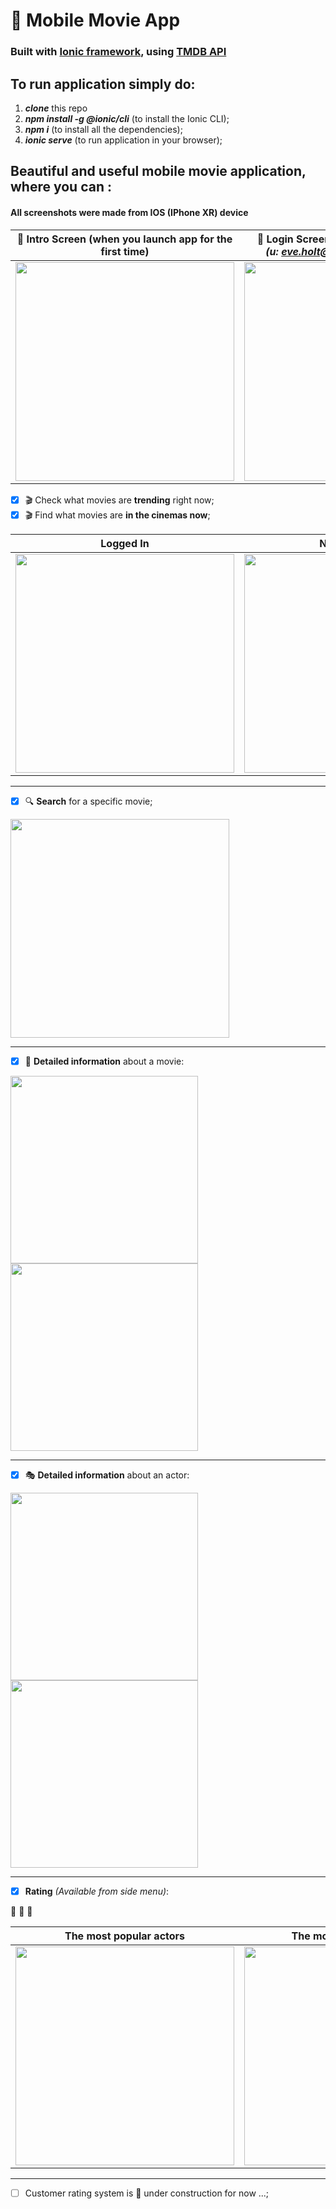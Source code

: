 # 🎥 Mobile Movie App 
### Built with [Ionic framework](https://ionicframework.com/), using [TMDB API](https://www.themoviedb.org/)

## To run application simply do:
1. ***clone*** this repo 
2. ***npm install -g @ionic/cli*** (to install the Ionic CLI);
3. ***npm i*** (to install all the dependencies);
4. ***ionic serve*** (to run application in your browser);


## Beautiful and useful mobile movie application, where you can : 

#### All screenshots were made from IOS (IPhone XR) device #### 

| 🚪 **Intro** Screen (when you launch app for the first time) | 🔑 **Login** Screen (or continue as a guest) <br/> _(u: eve.holt@reqres.in; p: cityslicka)_  |
| ------------- | ------------- | 
|<img src="https://github.com/FedorMashoshin/Ionic-Movie/raw/main/src/assets/screenshots/intro-screen.PNG" width="350">|<img src="https://github.com/FedorMashoshin/Ionic-Movie/raw/main/src/assets/screenshots/login.PNG" width="350">|

- [x] 🎬 Check what movies are **trending** right now;
- [x] 🎬 Find what movies are **in the cinemas now**; 

 | Logged In | Not Logged In | Side Menu |
| ------------- | ------------- | ------------- |
|<img src="https://github.com/FedorMashoshin/Ionic-Movie/raw/main/src/assets/screenshots/IMG_2842.PNG" width="350">|<img src="https://github.com/FedorMashoshin/Ionic-Movie/raw/main/src/assets/screenshots/IMG_2841.PNG" width="350">| <img src="https://github.com/FedorMashoshin/Ionic-Movie/raw/main/src/assets/screenshots/IMG_2765.PNG" width="350">  |

---

- [x] 🔍 **Search** for a specific movie;

<img src="https://github.com/FedorMashoshin/Ionic-Movie/raw/main/src/assets/screenshots/IMG_2760.PNG" width="350">

---


- [x] 🎥 **Detailed information** about a movie:

<img src="https://github.com/FedorMashoshin/Ionic-Movie/raw/main/src/assets/screenshots/MOVIE.jpeg" width="300"> <img src="https://github.com/FedorMashoshin/Ionic-Movie/raw/main/src/assets/screenshots/IMG_2762.PNG" width="300">

---

- [x] 🎭 **Detailed information** about an actor:

<img src="https://github.com/FedorMashoshin/Ionic-Movie/raw/main/src/assets/screenshots/IMG_2763.PNG" width="300"> <img src="https://github.com/FedorMashoshin/Ionic-Movie/raw/main/src/assets/screenshots/IMG_2764.PNG" width="300">

---
    

- [x] **Rating** *(Available from side menu)*:

🏅 🏅 🏅
 
   | The most popular actors  | The most popular movies | The most popular TV shows |
| ------------- | ------------- | ------------- | 
  <img src="https://github.com/FedorMashoshin/Ionic-Movie/raw/main/src/assets/screenshots/IMG_2768.PNG" width="350">  |  <img src="https://github.com/FedorMashoshin/Ionic-Movie/raw/main/src/assets/screenshots/IMG_2769.PNG" width="350">  |  <img src="https://github.com/FedorMashoshin/Ionic-Movie/raw/main/src/assets/screenshots/IMG_2766.PNG" width="350"> | 

---


- [ ] Customer rating system is 🚧 under construction for now ...;
